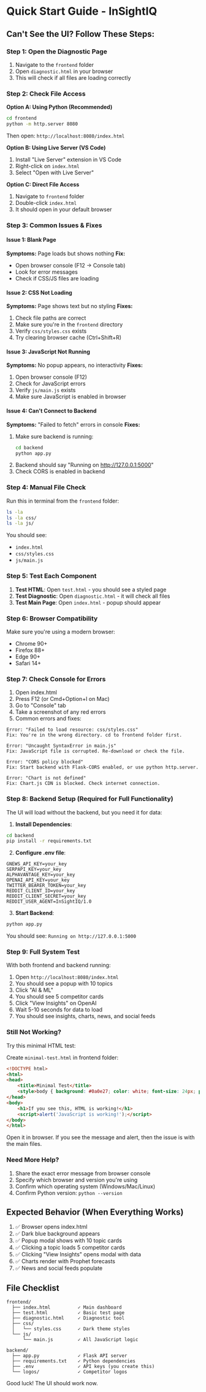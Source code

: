 # Quick Start Guide - InSightIQ

## Can't See the UI? Follow These Steps:

### Step 1: Open the Diagnostic Page
1. Navigate to the `frontend` folder
2. Open `diagnostic.html` in your browser
3. This will check if all files are loading correctly

### Step 2: Check File Access

**Option A: Using Python (Recommended)**
```bash
cd frontend
python -m http.server 8080
```
Then open: `http://localhost:8080/index.html`

**Option B: Using Live Server (VS Code)**
1. Install "Live Server" extension in VS Code
2. Right-click on `index.html`
3. Select "Open with Live Server"

**Option C: Direct File Access**
1. Navigate to `frontend` folder
2. Double-click `index.html`
3. It should open in your default browser

### Step 3: Common Issues & Fixes

#### Issue 1: Blank Page
**Symptoms:** Page loads but shows nothing
**Fix:**
- Open browser console (F12 → Console tab)
- Look for error messages
- Check if CSS/JS files are loading

#### Issue 2: CSS Not Loading
**Symptoms:** Page shows text but no styling
**Fixes:**
1. Check file paths are correct
2. Make sure you're in the `frontend` directory
3. Verify `css/styles.css` exists
4. Try clearing browser cache (Ctrl+Shift+R)

#### Issue 3: JavaScript Not Running
**Symptoms:** No popup appears, no interactivity
**Fixes:**
1. Open browser console (F12)
2. Check for JavaScript errors
3. Verify `js/main.js` exists
4. Make sure JavaScript is enabled in browser

#### Issue 4: Can't Connect to Backend
**Symptoms:** "Failed to fetch" errors in console
**Fixes:**
1. Make sure backend is running:
   ```bash
   cd backend
   python app.py
   ```
2. Backend should say "Running on http://127.0.0.1:5000"
3. Check CORS is enabled in backend

### Step 4: Manual File Check

Run this in terminal from the `frontend` folder:
```bash
ls -la
ls -la css/
ls -la js/
```

You should see:
- `index.html`
- `css/styles.css`
- `js/main.js`

### Step 5: Test Each Component

1. **Test HTML**: Open `test.html` - you should see a styled page
2. **Test Diagnostic**: Open `diagnostic.html` - it will check all files
3. **Test Main Page**: Open `index.html` - popup should appear

### Step 6: Browser Compatibility

Make sure you're using a modern browser:
- Chrome 90+
- Firefox 88+
- Edge 90+
- Safari 14+

### Step 7: Check Console for Errors

1. Open index.html
2. Press F12 (or Cmd+Option+I on Mac)
3. Go to "Console" tab
4. Take a screenshot of any red errors
5. Common errors and fixes:

```
Error: "Failed to load resource: css/styles.css"
Fix: You're in the wrong directory. cd to frontend folder first.

Error: "Uncaught SyntaxError in main.js"
Fix: JavaScript file is corrupted. Re-download or check the file.

Error: "CORS policy blocked"
Fix: Start backend with Flask-CORS enabled, or use python http.server.

Error: "Chart is not defined"
Fix: Chart.js CDN is blocked. Check internet connection.
```

### Step 8: Backend Setup (Required for Full Functionality)

The UI will load without the backend, but you need it for data:

1. **Install Dependencies**:
```bash
cd backend
pip install -r requirements.txt
```

2. **Configure .env file**:
```env
GNEWS_API_KEY=your_key
SERPAPI_KEY=your_key
ALPHAVANTAGE_KEY=your_key
OPENAI_API_KEY=your_key
TWITTER_BEARER_TOKEN=your_key
REDDIT_CLIENT_ID=your_key
REDDIT_CLIENT_SECRET=your_key
REDDIT_USER_AGENT=InSightIQ/1.0
```

3. **Start Backend**:
```bash
python app.py
```

You should see: `Running on http://127.0.0.1:5000`

### Step 9: Full System Test

With both frontend and backend running:

1. Open `http://localhost:8080/index.html`
2. You should see a popup with 10 topics
3. Click "AI & ML"
4. You should see 5 competitor cards
5. Click "View Insights" on OpenAI
6. Wait 5-10 seconds for data to load
7. You should see insights, charts, news, and social feeds

### Still Not Working?

Try this minimal HTML test:

Create `minimal-test.html` in frontend folder:
```html
<!DOCTYPE html>
<html>
<head>
    <title>Minimal Test</title>
    <style>body { background: #0a0e27; color: white; font-size: 24px; padding: 50px; }</style>
</head>
<body>
    <h1>If you see this, HTML is working!</h1>
    <script>alert('JavaScript is working!');</script>
</body>
</html>
```

Open it in browser. If you see the message and alert, then the issue is with the main files.

### Need More Help?

1. Share the exact error message from browser console
2. Specify which browser and version you're using
3. Confirm which operating system (Windows/Mac/Linux)
4. Confirm Python version: `python --version`

## Expected Behavior (When Everything Works)

1. ✅ Browser opens index.html
2. ✅ Dark blue background appears
3. ✅ Popup modal shows with 10 topic cards
4. ✅ Clicking a topic loads 5 competitor cards
5. ✅ Clicking "View Insights" opens modal with data
6. ✅ Charts render with Prophet forecasts
7. ✅ News and social feeds populate

## File Checklist

```
frontend/
  ├── index.html          ✓ Main dashboard
  ├── test.html           ✓ Basic test page
  ├── diagnostic.html     ✓ Diagnostic tool
  ├── css/
  │   └── styles.css      ✓ Dark theme styles
  └── js/
      └── main.js         ✓ All JavaScript logic

backend/
  ├── app.py              ✓ Flask API server
  ├── requirements.txt    ✓ Python dependencies
  ├── .env                ✓ API keys (you create this)
  └── logos/              ✓ Competitor logos
```

Good luck! The UI should work now.

